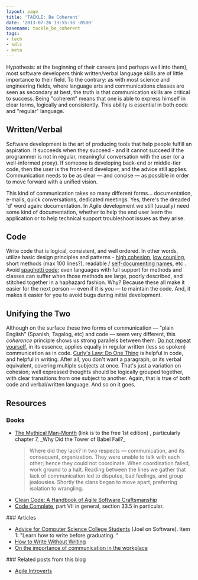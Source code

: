 ```yaml
---
layout: page
title: 'TACKLE: Be Coherent'
date: '2013-07-26 13:55:38 -0500'
basename: tackle_be_coherent
tags:
- tech
- sdlc
- meta
---
```


Hypothesis: at the beginning of their careers (and perhaps well into them), most
software developers think written/verbal language skills are of little
importance to their field. To the contrary: as with most science and engineering
fields, where language arts and communications classes are seen as secondary at
best, the truth is that communication skills are critical to success. Being
"coherent" means that one is able to express himself in clear terms, logically
and consistently. This ability is essential in both code and "regular" language.

<!--more-->

## Written/Verbal

Software development is the art of producing tools that help people fulfill an
aspiration. It succeeds when they succeed - and it cannot succeed if the
programmer is not in regular, meaningful conversation with the user (or a
well-informed proxy). If someone is developing back-end or middle-tier code,
then the user is the front-end developer, and the advice still applies.
Communication needs to be as clear &mdash; and concise &mdash; as possible in
order to move forward with a unified vision.

This kind of communication takes so many different forms... documentation,
e-mails, quick conversations, dedicated meetings. Yes, there's the dreaded 'd'
word again: documentation. In Agile development we still (usually) need some
kind of documentation, whether to help the end user learn the application or to
help technical support troubleshoot issues as they arise.

## Code

Write code that is logical, consistent, and well ordered. In other words,
utilize basic design principles and patterns - <a
href="http://en.wikipedia.org/wiki/Cohesion_%28computer_science%29">high
cohesion</a>, <a
href="http://en.wikipedia.org/wiki/Coupling_%28computer_science%29">low
coupling</a>, short methods (max 100 lines?), readable / <a
href="http://stackoverflow.com/questions/209015/what-is-self-documenting-code-and-can-it-replace-well-documented-code">self-documenting
names</a>, etc . Avoid <a
href="http://en.wikipedia.org/wiki/Spaghetti_code">spaghetti code</a>; even
languages with full support for methods and classes can suffer when those
methods are large, poorly described, and stitched together in a haphazard
fashion. Why? Because these all make it easier for the next person &mdash; even
if it is you &mdash; to maintain the code. And, it makes it easier for you to
avoid bugs during initial development.

## Unifying the Two

Although on the surface these two forms of communication &mdash; "plain English"
(Spanish, Tagalog, etc) and code &mdash; seem very different, this _coherence_
principle shows us strong parallels between them. <a
href="http://c2.com/cgi/wiki?DontRepeatYourself">Do not repeat yourself</a>, in
its essence, applies equally in regular written (less so spoken) communication
as in code. <a
href="http://www.codinghorror.com/blog/2007/03/curlys-law-do-one-thing.html">Curly's
Law: Do One Thing</a> is helpful in code, and helpful in writing. After all, you
don't want a paragraph, or its verbal equivalent, covering multiple subjects at
once. That's just a variation on cohesion; well expressed thoughts should be
logically grouped together, with clear transitions from one subject to another.
Again, that is true of both code and verbal/written language. And so on it goes.

## Resources

### Books

<ul>
<li>
<a href="http://archive.org/details/mythicalmanmonth00fred">The Mythical Man-Month</a> (link is to the free 1st edition) , particularly chapter 7, _Why  Did the Tower of Babel Fail?_
<blockquote>
Where did they lack? In two respects &mdash; communication, and its consequent, organization. They were unable to talk with each other; hence they could not coordinate. When coordination failed, work ground to a halt. Reading between the lines we gather that lack of communication led to disputes, bad feelings, and group jealousies. Shortly the clans began to move apart, preferring isolation to wrangling.
</blockquote>
</li>
<li><a href="http://books.google.com/books/about/Clean_Code.html?id=_i6bDeoCQzsC">Clean Code: A Handbook of Agile Software Craftsmanship</a> </li>
<li><a href="http://books.google.com/books?id=3JfE7TGUwvgC&dq=Code+Complete">Code Complete</a>, part VII in general, section 33.5 in particular.</li>
</ul>
### Articles
<ul>
<li><a href="http://www.joelonsoftware.com/articles/CollegeAdvice.html">Advice for Computer Science College Students</a> (Joel on Software). Item 1: "Learn how to write before graduating. "</li>
<li><a href="http://www.codinghorror.com/blog/2011/02/how-to-write-without-writing.html">How to Write Without Writing</a></li>
<li><a href="http://www.javacodegeeks.com/2011/10/on-importance-of-communication-in.html">On the importance of communication in the workplace</a></li>
</ul>
### Related posts from this blog
<ul>
<li><a href="http://www.safnet.com/writing/tech/2013/05/agile-introverts.html">Agile Introverts</a></li>
</ul>
